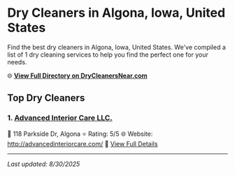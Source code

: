 # Dry Cleaners in Algona, Iowa, United States

Find the best dry cleaners in Algona, Iowa, United States. We've compiled a list of 1 dry cleaning services to help you find the perfect one for your needs.

🌐 **[View Full Directory on DryCleanersNear.com](https://drycleanersnear.com/city/US/Iowa/Algona)**

## Top Dry Cleaners

### 1. [Advanced Interior Care LLC.](https://drycleanersnear.com/dryCleaner/688ace27bd9156e46277d76d/advanced-interior-care-llc)
📍 118 Parkside Dr, Algona
⭐ Rating: 5/5
🌐 Website: http://advancedinteriorcare.com/
🔗 [View Full Details](https://drycleanersnear.com/dryCleaner/688ace27bd9156e46277d76d/advanced-interior-care-llc)


---

*Last updated: 8/30/2025*
